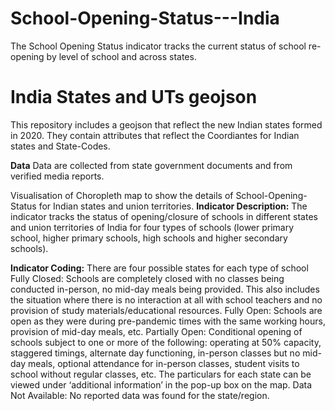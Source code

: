 # School-Opening-Status---India
The School Opening Status indicator tracks the current status of school re-opening by level of school and across states.

# India States and UTs geojson

This repository includes a geojson that reflect the new Indian states formed in 2020.
They contain attributes that reflect the Coordiantes for Indian states and State-Codes.

**Data**
Data are collected from state government documents and from verified media reports.

Visualisation of Choropleth map to show the details of School-Opening-Status for Indian states and union territories. 
**Indicator Description:** The indicator tracks the status of opening/closure of schools in different states and union territories of India for four types of schools (lower primary school, higher primary schools, high schools and higher secondary schools).

**Indicator Coding:** There are four possible states for each type of school
Fully Closed: Schools are completely closed with no classes being conducted in-person, no mid-day meals being provided. This also includes the situation where there is no interaction at all with school teachers and no provision of study materials/educational resources.
Fully Open: Schools are open as they were during pre-pandemic times with the same working hours, provision of mid-day meals, etc.
Partially Open: Conditional opening of schools subject to one or more of the following: operating at 50% capacity, staggered timings, alternate day functioning, in-person classes but no mid-day meals, optional attendance for in-person classes, student visits to school without regular classes, etc. The particulars for each state can be viewed under ‘additional information’ in the pop-up box on the map.
Data Not Available: No reported data was found for the state/region.
